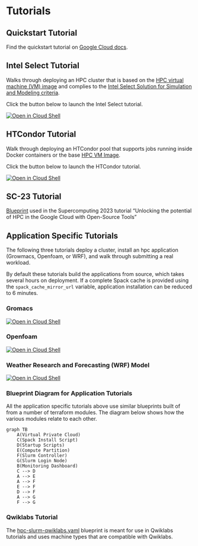 # Tutorials

## Quickstart Tutorial

Find the quickstart tutorial on
[Google Cloud docs](https://cloud.google.com/hpc-toolkit/docs/quickstarts/slurm-cluster).

## Intel Select Tutorial

Walks through deploying an HPC cluster that is based on the
[HPC virtual machine (VM) image][hpc-vm-image] and complies to the
[Intel Select Solution for Simulation and Modeling criteria][intel-select].

Click the button below to launch the Intel Select tutorial.

[![Open in Cloud Shell](https://gstatic.com/cloudssh/images/open-btn.svg)](https://shell.cloud.google.com/cloudshell/editor?cloudshell_git_repo=https%3A%2F%2Fgithub.com%2FGoogleCloudPlatform%2Fhpc-toolkit&cloudshell_open_in_editor=docs%2Ftutorials%2Fintel-select%2Fhpc-cluster-intel-select.yaml&cloudshell_tutorial=docs%2Ftutorials%2Fintel-select%2Fintel-select.md)

[hpc-vm-image]: https://cloud.google.com/compute/docs/instances/create-hpc-vm
[intel-select]: https://www.intel.com/content/www/us/en/products/solutions/select-solutions/hpc/simulation-modeling.html

## HTCondor Tutorial

Walk through deploying an HTCondor pool that supports jobs running inside Docker
containers or the base [HPC VM Image][hpc-vm-image].

Click the button below to launch the HTCondor tutorial.

[![Open in Cloud Shell](https://gstatic.com/cloudssh/images/open-btn.svg)](https://shell.cloud.google.com/cloudshell/editor?cloudshell_git_repo=https%3A%2F%2Fgithub.com%2FGoogleCloudPlatform%2Fhpc-toolkit&cloudshell_open_in_editor=community%2Fexamples%2Fhtc-htcondor.yaml&cloudshell_tutorial=docs%2Ftutorials%2Fhtcondor.md)

## SC-23 Tutorial

[Blueprint](./sc23-tutorial/hcls-blueprint.yaml) used in the Supercomputing 2023 tutorial “Unlocking the potential of HPC in the Google Cloud with Open-Source Tools”

## Application Specific Tutorials

The following three tutorials deploy a cluster, install an hpc application
(Growmacs, Openfoam, or WRF), and walk through submitting a real workload.

By default these tutorials build the applications from source, which takes
several hours on deployment. If a complete Spack cache is provided using the
`spack_cache_mirror_url` variable, application installation can be reduced to 6
minutes.

### Gromacs

[![Open in Cloud Shell](https://gstatic.com/cloudssh/images/open-btn.svg)](https://shell.cloud.google.com/cloudshell/editor?cloudshell_git_repo=https%3A%2F%2Fgithub.com%2FGoogleCloudPlatform%2Fhpc-toolkit&cloudshell_git_branch=main&cloudshell_open_in_editor=docs%2Ftutorials%2Fgromacs%2Fspack-gromacs.yaml&cloudshell_tutorial=docs%2Ftutorials%2Fgromacs%2Fspack-gromacs.md)

### Openfoam

[![Open in Cloud Shell](https://gstatic.com/cloudssh/images/open-btn.svg)](https://shell.cloud.google.com/cloudshell/editor?cloudshell_git_repo=https%3A%2F%2Fgithub.com%2FGoogleCloudPlatform%2Fhpc-toolkit&cloudshell_git_branch=main&cloudshell_open_in_editor=docs%2Ftutorials%2Fopenfoam%2Fspack-openfoam.yaml&cloudshell_tutorial=docs%2Ftutorials%2Fopenfoam%2Fspack-openfoam.md)

### Weather Research and Forecasting (WRF) Model

[![Open in Cloud Shell](https://gstatic.com/cloudssh/images/open-btn.svg)](https://shell.cloud.google.com/cloudshell/editor?cloudshell_git_repo=https%3A%2F%2Fgithub.com%2FGoogleCloudPlatform%2Fhpc-toolkit&cloudshell_git_branch=main&cloudshell_open_in_editor=docs%2Ftutorials%2Fwrfv3%2Fspack-wrfv3.yaml&cloudshell_tutorial=docs%2Ftutorials%2Fwrfv3%2Fspack-wrfv3.md)

### Blueprint Diagram for Application Tutorials

All the application specific tutorials above use similar blueprints built of
from a number of terraform modules. The diagram below shows how the various
modules relate to each other.

```mermaid
graph TB
    A(Virtual Private Cloud) 
    C(Spack Install Script)
    D(Startup Scripts)
    E(Compute Partition)
    F(Slurm Controller) 
    G(Slurm Login Node)
    B(Monitoring Dashboard)
    C --> D
    A --> E
    A --> F
    E --> F
    D --> F
    A --> G
    F --> G
```

### Qwiklabs Tutorial

The [hpc-slurm-qwiklabs.yaml](hpc-slurm-qwiklabs.yaml) blueprint is meant for
use in Qwiklabs tutorials and uses machine types that are compatible with
Qwiklabs.
